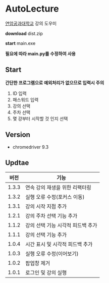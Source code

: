 # AutoLecture
[연암공과대학교](https://lms.yc.ac.kr/login.php) 강의 도우미

**download** dist.zip

**start** main.exe

**필요에 따라 main.py를 수정하여 사용**


## Start
**간단한 프로그램으로 예외처리가 없으므로 입력시 주의**
1. ID 입력
2. 패스워드 입력
3. 강의 선택
4. 주차 선택
5. 몇 강부터 시작할 것 인지 선택


## Version
* chromedriver 9.3


## Updtae
|버전 |기능|
|-----|-----|
|1.3.3|연속 강의 재생을 위한 리팩터링|
|1.3.2|실행 오류 수정(포커스 이동)|
|1.3.1|강의 시작 지점 추가|
|1.2.1|강의 주차 선택 기능 추가|
|1.1.2|강의 선택 기능 시각적 피드백 추가|
|1.1.1|강의 선택 기능 추가|
|1.0.4|시간 표시 및 시각적 피드백 추가|
|1.0.3|실행 오류 수정(이어보기)|
|1.0.2|팝업창 제거|
|1.0.1|로그인 및 강의 실행|
